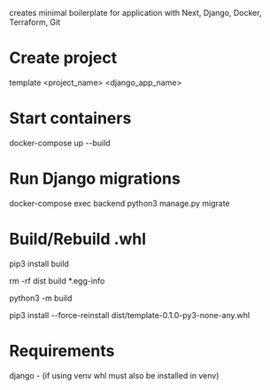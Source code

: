 creates minimal boilerplate for application with Next, Django, Docker, Terraform, Git

# Create project
template <project_name> <django_app_name>

# Start containers
docker-compose up --build

# Run Django migrations
docker-compose exec backend python3 manage.py migrate


# Build/Rebuild .whl
pip3 install build

rm -rf dist build *.egg-info

python3 -m build

pip3 install --force-reinstall dist/template-0.1.0-py3-none-any.whl


# Requirements
django - (if using venv whl must also be installed in venv)
